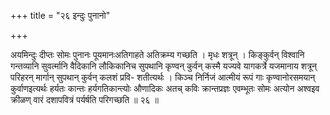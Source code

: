 +++
title = "२६ इन्दुः पुनानो"

+++

अयमिन्दुः दीप्तः सोमः पुनानः पूयमानःअतिगाहते अतिक्रम्य गच्छति । मृधः शत्रून् । किङ्कुर्वन् विश्वानि गन्तव्यानि सुवर्त्मानि वैदिकानि लौकिकानिच सुपथानि कृण्वन् कुर्वन् कस्मै यज्यवे यागकर्त्रे यजमानाय शत्रून् परिहरन् मार्गान् सुपथान् कुर्वन् कलशं प्रवि- शतीत्यर्थः । किञ्च निर्निजं आत्मीयं रूपं गाः कृण्वानोरसमयान् कुर्वाणइत्यर्थः हर्यतः कान्तः हर्यगतिकान्त्योः औणादिकः अतच् कविः क्रान्तप्रज्ञः एवम्भूतः सोमः अत्योन अश्वइव क्रीळण् वारं दशापवित्रं पर्यर्षति परिगच्छति ॥ २६ ॥